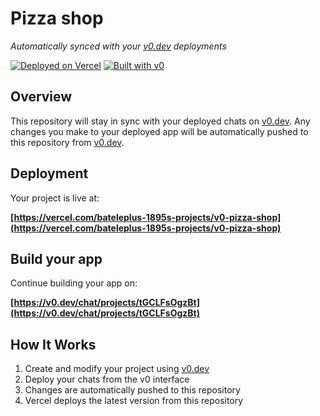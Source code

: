 # Pizza shop

*Automatically synced with your [v0.dev](https://v0.dev) deployments*

[![Deployed on Vercel](https://img.shields.io/badge/Deployed%20on-Vercel-black?style=for-the-badge&logo=vercel)](https://vercel.com/bateleplus-1895s-projects/v0-pizza-shop)
[![Built with v0](https://img.shields.io/badge/Built%20with-v0.dev-black?style=for-the-badge)](https://v0.dev/chat/projects/tGCLFsOgzBt)

## Overview

This repository will stay in sync with your deployed chats on [v0.dev](https://v0.dev).
Any changes you make to your deployed app will be automatically pushed to this repository from [v0.dev](https://v0.dev).

## Deployment

Your project is live at:

**[https://vercel.com/bateleplus-1895s-projects/v0-pizza-shop](https://vercel.com/bateleplus-1895s-projects/v0-pizza-shop)**

## Build your app

Continue building your app on:

**[https://v0.dev/chat/projects/tGCLFsOgzBt](https://v0.dev/chat/projects/tGCLFsOgzBt)**

## How It Works

1. Create and modify your project using [v0.dev](https://v0.dev)
2. Deploy your chats from the v0 interface
3. Changes are automatically pushed to this repository
4. Vercel deploys the latest version from this repository